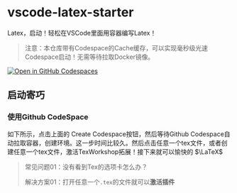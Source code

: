 # vscode-latex-starter
Latex，启动！轻松在VSCode里面用容器编写Latex！
> 注意：本仓库带有Codespace的Cache缓存，可以实现毫秒级光速Codespace启动！无需等待拉取Docker镜像。

[![Open in GitHub Codespaces](https://github.com/codespaces/badge.svg)](https://codespaces.new/Musicminion/vscode-latex-starter)

## 启动寄巧

### 使用Github CodeSpace

如下所示，点击上面的 Create Codespace按钮，然后等待Github Codespace自动拉取容器，创建环境。这一步时间比较久。然后点击任意一个tex文件，或者创建任意一个tex文件，激活TexWorkshop拓展！接下来就可以愉快的 $\LaTeX\$


> 常见问题01：没有看到Tex的选项卡怎么办？
> 
> 解决方案01：打开任意一个`.tex`的文件就可以**激活插件**
